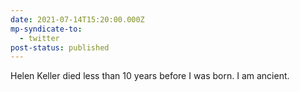 ```yaml
---
date: 2021-07-14T15:20:00.000Z
mp-syndicate-to:
  - twitter
post-status: published
---
```


Helen Keller died less than 10 years before I was born. I am ancient.
